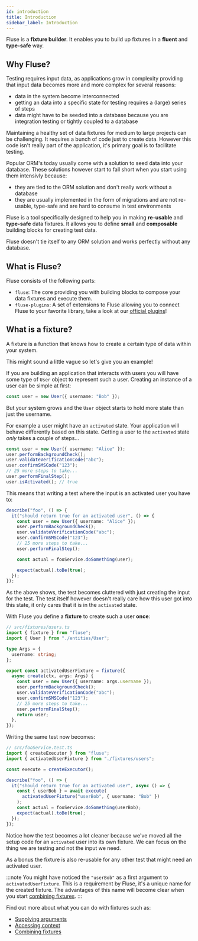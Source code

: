 ```yaml
---
id: introduction
title: Introduction
sidebar_label: Introduction
---
```


Fluse is a **fixture builder**. It enables you to build up fixtures in a **fluent** and **type-safe** way.

## Why Fluse?

Testing requires input data, as applications grow in complexity providing that input data becomes more and more complex for several reasons:

- data in the system become interconnected
- getting an data into a specific state for testing requires a (large) series of steps
- data might have to be seeded into a database because you are integration testing or tightly coupled to a database

Maintaining a healthy set of data fixtures for medium to large projects can be challenging. It requires a bunch of code just to create data. However this code isn't really part of the application, it's primary goal is to facilitate testing.

Popular ORM's today usually come with a solution to seed data into your database. These solutions however start to fall short when you start using them intensivly because:

- they are tied to the ORM solution and don't really work without a database
- they are usually implemented in the form of migrations and are not re-usable, type-safe and are hard to consume in test environments

Fluse is a tool specifically designed to help you in making **re-usable** and **type-safe** data fixtures. It allows you to define **small** and **composable** building blocks for creating test data.

Fluse doesn't tie itself to any ORM solution and works perfectly without any database.

## What is Fluse?

Fluse consists of the following parts:

- `fluse`: The core providing you with building blocks to compose your data fixtures and execute them.
- `fluse-plugins`: A set of extensions to Fluse allowing you to connect Fluse to your favorite library, take a look at our [official plugins](./plugin-typeorm.md)!

## What is a fixture?

A fixture is a function that knows how to create a certain type of data within your system.

This might sound a little vague so let's give you an example!

If you are building an application that interacts with users you will have some type of `User` object to represent such a user. Creating an instance of a user can be simple at first:

```typescript
const user = new User({ username: "Bob" });
```

But your system grows and the `User` object starts to hold more state than just the username.

For example a user might have an `activated` state. Your application will behave differently based on this state. Getting a user to the `activated` state _only_ takes a couple of steps...

```typescript
const user = new User({ username: "Alice" });
user.performBackgroundCheck();
user.validateVerificationCode("abc");
user.confirmSMSCode("123");
// 25 more steps to take...
user.performFinalStep();
user.isActivated(); // true
```

This means that writing a test where the input is an activated user you have to:

```typescript
describe("foo", () => {
  it("should return true for an activated user", () => {
    const user = new User({ username: "Alice" });
    user.performBackgroundCheck();
    user.validateVerificationCode("abc");
    user.confirmSMSCode("123");
    // 25 more steps to take...
    user.performFinalStep();

    const actual = fooService.doSomething(user);

    expect(actual).toBe(true);
  });
});
```

As the above shows, the test becomes cluttered with just creating the input for the test. The test itself however doesn't really care how this user got into this state, it only cares that it is in the `activated` state.

With Fluse you define a **fixture** to create such a user **once**:

```typescript
// src/fixtures/users.ts
import { fixture } from "fluse";
import { User } from "./entities/User";

type Args = {
  username: string;
};

export const activatedUserFixture = fixture({
  async create(ctx, args: Args) {
    const user = new User({ username: args.username });
    user.performBackgroundCheck();
    user.validateVerificationCode("abc");
    user.confirmSMSCode("123");
    // 25 more steps to take...
    user.performFinalStep();
    return user;
  },
});
```

Writing the same test now becomes:

```typescript
// src/fooService.test.ts
import { createExecutor } from "fluse";
import { activatedUserFixture } from "./fixtures/users";

const execute = createExecutor();

describe("foo", () => {
  it("should return true for an activated user", async () => {
    const { userBob } = await execute(
      activatedUserFixture("userBob", { username: "Bob" })
    );
    const actual = fooService.doSomething(userBob);
    expect(actual).toBe(true);
  });
});
```

Notice how the test becomes a lot cleaner because we've moved all the setup code for an `activated` user into its own fixture. We can focus on the thing we are testing and not the input we need.

As a bonus the fixture is also re-usable for any other test that might need an activated user.

:::note
You might have noticed the `"userBob"` as a first argument to `activatedUserFixture`. This is a requirement by Fluse, it's a unique name for the created fixture. The advantages of this name will become clear when you start [combining fixtures](./combining-fixtures.md).
:::

Find out more about what you can do with fixtures such as:

- [Supplying arguments](./supplying-arguments.md)
- [Accessing context](./context.md)
- [Combining fixtures](./combining-fixtures.md)
